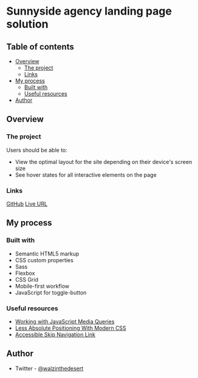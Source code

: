 # Sunnyside agency landing page solution

## Table of contents

- [Overview](#overview)
  - [The project](#the-project)
  - [Links](#links)
- [My process](#my-process)
  - [Built with](#built-with)
  - [Useful resources](#useful-resources)
- [Author](#author)

## Overview

### The project

Users should be able to:

- View the optimal layout for the site depending on their device's screen size
- See hover states for all interactive elements on the page

### Links

[GitHub](https://github.com/dmitrymitenkoff/sunnyside-agency-landing-page)
[Live URL](https://sunnyside-agency-landing-page-iota.vercel.app/)

## My process

### Built with

- Semantic HTML5 markup
- CSS custom properties
- Sass
- Flexbox
- CSS Grid
- Mobile-first workflow
- JavaScript for toggle-button

### Useful resources

- [Working with JavaScript Media Queries](https://css-tricks.com/working-with-javascript-media-queries/)
- [Less Absolute Positioning With Modern CSS](https://www.ishadeed.com/article/less-absolute-positioning-modern-css/)
- [Accessible Skip Navigation Link](https://www.a11ymatters.com/pattern/skip-link/)

## Author

- Twitter - [@walzinthedesert](https://www.twitter.com/walzinthedesert)
